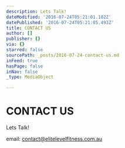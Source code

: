 ```yaml
---
description: Lets Talk!
dateModified: '2016-07-24T05:21:01.102Z'
datePublished: '2016-07-24T05:21:05.493Z'
title: CONTACT US
author: []
publisher: {}
via: {}
starred: false
sourcePath: _posts/2016-07-24-contact-us.md
inFeed: true
hasPage: false
inNav: false
_type: MediaObject

---
```

# CONTACT US

Lets Talk!

email: contact@elitelevelfitness.com.au